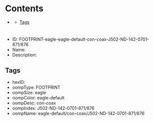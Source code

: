 



Contents
========

* [](#)
	* [Tags](#tags)

# 

- ID: FOOTPRINT-eagle-eagle-default-con-coax-J502-ND-142-0701-871/876
- Name: 
- Description: 

## Tags

- hexID: 
- oompType: FOOTPRINT
- oompSize: eagle
- oompColor: eagle-default
- oompDesc: con-coax
- oompIndex: J502-ND-142-0701-871/876
- oompName: eagle-default/con-coax/J502-ND-142-0701-871/876

